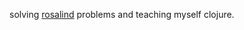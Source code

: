 solving [rosalind](https://rosalind.info/problems/list-view/) problems and teaching myself clojure.
